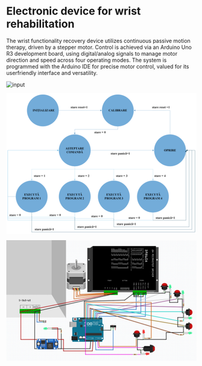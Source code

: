 # Electronic device for wrist rehabilitation
The wrist functionality recovery device utilizes continuous
passive motion therapy, driven by a stepper motor. Control is
achieved via an Arduino Uno R3 development board, using
digital/analog signals to manage motor direction and speed
across four operating modes. The system is programmed with
the Arduino IDE for precise motor control, valued for its userfriendly interface and versatility.

![input](https://github.com/tanya-foransbergher/wrist-device/blob/main/Present_picture.jpg)

![input](https://github.com/tanya-foransbergher/wrist-device/blob/main/Desen_DIAGRAMA.png)

![input](https://github.com/tanya-foransbergher/wrist-device/blob/main/schema_electrica_ilustrativa.png)
